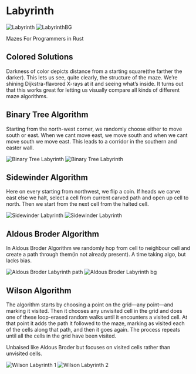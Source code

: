 # Labyrinth

![Labyrinth](./img/recursive-backtracker-scanner-path.png)
![LabyrinthBG](./img/recursive-backtracker-scanner-bg.png)

Mazes For Programmers in Rust

## Colored Solutions

Darkness of color depicts distance from a starting square(the farther the darker).
This lets us see, quite clearly, the structure of the maze. We’re shining Dijkstra-flavored X-rays at it and seeing what’s inside. It turns out that this works great for letting us visually compare all kinds of different maze algorithms.

## Binary Tree Algorithm

Starting from the north-west corner, we randomly choose either to move south or east. When we cant move east, we move south and when we cant move south we move east. This leads to a corridor in the southern and easter wall. 

![Binary Tree Labyrinth](./labyrinths/binary-tree-bg.png)
![Binary Tree Labyrinth](./labyrinths/binary-tree-path.png)

## Sidewinder Algorithm

Here on every starting from northwest, we flip a coin. If heads we carve east else we halt, select a cell from current carved path and open up cell to north. Then we start from the next cell from the halted cell. 

![Sidewinder Labyrinth](./labyrinths/sidewinder-bg.png)
![Sidewinder Labyrinth](./labyrinths/sidewinder-path.png)

## Aldous Broder Algorithm

In Aldous Broder Algorithm we randomly hop from cell to neighbour cell and create a path through them(in not already present).
A time taking algo, but lacks bias.

![Aldous Broder Labyrinth path](./labyrinths/aldous-broder-bg.png)
![Aldous Broder Labyrinth bg](./labyrinths/aldous-broder-path.png)

## Wilson Algorithm

The algorithm starts by choosing a point on the grid—any point—and marking it visited. Then it chooses any unvisited cell in the grid and does one of these loop-erased random walks until it encounters a visited cell. At that point it adds the path it followed to the maze, marking as visited each of the cells along that path, and then it goes again. The process repeats until all the cells in the grid have been visited.

Unbaised like Aldous Broder but focuses on visited cells rather than unvisited cells.

![Wilson Labyrinth 1](./labyrinths/wilson-bg.png)
![Wilson Labyrinth 2](./labyrinths/wilson-path.png)